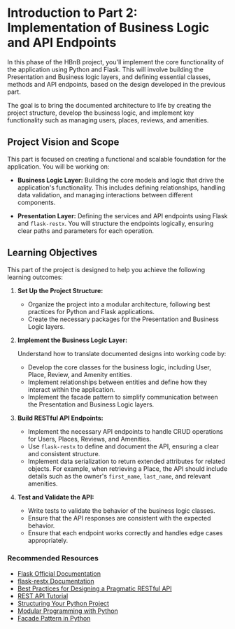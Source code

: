 # Introduction to Part 2: Implementation of Business Logic and API Endpoints

In this phase of the HBnB project, you'll implement the core functionality of the application using Python and Flask. This will involve building the Presentation and Business logic layers, and defining essential classes, methods and API endpoints, based on the design developed in the previous part.

The goal is to bring the documented architecture to life by creating the project structure, develop the business logic, and implement key functionality such as managing users, places, reviews, and amenities.

## Project Vision and Scope

This part is focused on creating a functional and scalable foundation for the application. You will be working on:

- **Business Logic Layer:** Building the core models and logic that drive the application's functionality. This includes defining relationships, handling data validation, and managing interactions between different components.

- **Presentation Layer:** Defining the services and API endpoints using Flask and `flask-restx`. You will structure the endpoints logically, ensuring clear paths and parameters for each operation.

## Learning Objectives

This part of the project is designed to help you achieve the following learning outcomes:

1. **Set Up the Project Structure:**

    - Organize the project into a modular architecture, following best practices for Python and Flask applications.
    - Create the necessary packages for the Presentation and Business Logic layers.

2. **Implement the Business Logic Layer:**

    Understand how to translate documented designs into working code by:

    - Develop the core classes for the business logic, including User, Place, Review, and Amenity entities.
    - Implement relationships between entities and define how they interact within the application.
    - Implement the facade pattern to simplify communication between the Presentation and Business Logic layers.

3. **Build RESTful API Endpoints:**

    - Implement the necessary API endpoints to handle CRUD operations for Users, Places, Reviews, and Amenities.
    - Use `flask-restx` to define and document the API, ensuring a clear and consistent structure.
    - Implement data serialization to return extended attributes for related objects. For example, when retrieving a Place, the API should include details such as the owner's `first_name`, `last_name`, and relevant amenities.

4. **Test and Validate the API:**

    - Write tests to validate the behavior of the business logic classes.
    - Ensure that the API responses are consistent with the expected behavior.
    - Ensure that each endpoint works correctly and handles edge cases appropriately.

### Recommended Resources

- [Flask Official Documentation](https://flask.palletsprojects.com/)
- [flask-restx Documentation](https://flask-restx.readthedocs.io/)
- [Best Practices for Designing a Pragmatic RESTful API](https://www.vinaysahni.com/best-practices-for-a-pragmatic-restful-api)
- [REST API Tutorial](https://restfulapi.net/)
- [Structuring Your Python Project](https://docs.python-guide.org/writing/structure/)
- [Modular Programming with Python](https://realpython.com/python-modules-packages/)
- [Facade Pattern in Python](https://refactoring.guru/design-patterns/facade/python/example)
